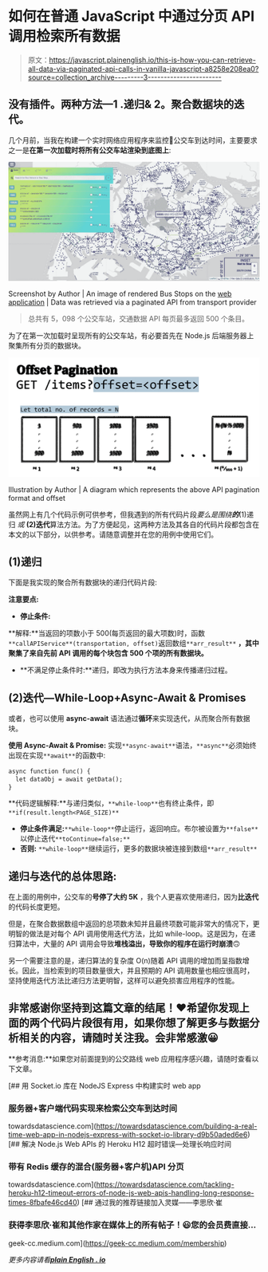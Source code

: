 # 如何在普通 JavaScript 中通过分页 API 调用检索所有数据

> 原文：<https://javascript.plainenglish.io/this-is-how-you-can-retrieve-all-data-via-paginated-api-calls-in-vanilla-javascript-a8258e208ea0?source=collection_archive---------3----------------------->

## 没有插件。两种方法—1 .递归& 2。聚合数据块的迭代。

几个月前，当我在构建一个实时网络应用程序来监控🚌公交车到达时间，主要要求之一是**在第一次加载时将所有公交车站渲染到底图上**:

![](img/d4e72919fd026752a0152266b664c637.png)

Screenshot by Author | An image of rendered Bus Stops on the [web application](https://sg-transportation.herokuapp.com/) | Data was retrieved via a paginated API from transport provider

> 总共有 5，098 个公交车站，交通数据 API 每页最多返回 500 个条目。

为了在第一次加载时呈现所有的公交车站，有必要首先在 Node.js 后端服务器上聚集所有分页的数据块。

![](img/c28f5e0b5a96d698c4931cb3a98c103a.png)

Illustration by Author | A diagram which represents the above API pagination format and offset

虽然网上有几个代码示例可供参考，但我遇到的所有代码片段*要么是围绕**的***(1)递归 *或* **(2)迭代**算法方法。为了方便起见，这两种方法及其各自的代码片段都包含在本文的以下部分，以供参考。请随意调整并在您的用例中使用它们。

## (1)递归

下面是我实现的聚合所有数据块的递归代码片段:

**注意要点:**

*   **停止条件:**

**解释:**当返回的项数小于 500(每页返回的最大项数)时，函数`**callAPIService**(transportation, offset)`返回数组`**arr_result**` **，其中聚集了来自先前 API 调用的每个块包含 500 个项的所有数据块。**

*   **不满足停止条件时:**递归，即改为执行方法本身来传播递归过程。

## (2)迭代—While-Loop+Async-Await & Promises

或者，也可以使用 **async-await** 语法通过**循环**来实现迭代，从而聚合所有数据块。

**使用 Async-Await & Promise:** 实现`**async-await**`语法，`**async**`必须始终出现在实现`**await**`的函数中:

```
async function func() {
  let dataObj = await getData();
}
```

**代码逻辑解释:**与递归类似，`**while-loop**`也有终止条件，即`**if(result.length<PAGE_SIZE)**`

*   **停止条件满足:**`**while-loop**`停止运行，返回响应。布尔被设置为`**false**`以停止迭代`**toContinue=false;**`
*   **否则:** `**while-loop**`继续运行，更多的数据块被连接到数组`**arr_result**`

## 递归与迭代的总体思路:

在上面的用例中，公交车的**号停了大约 5K** ，我个人更喜欢使用递归，因为**比迭代**的代码长度更短。

但是，在聚合数据数组中返回的总项数未知并且最终项数可能非常大的情况下，更明智的做法是对每个 API 调用使用迭代方法，比如 while-loop。这是因为，在递归算法中，大量的 API 调用会导致**堆栈溢出，导致你的程序在运行时崩溃**🙃

另一个需要注意的是，递归算法的复杂度 O(n)随着 API 调用的增加而呈指数增长。因此，当检索到的项目数量很大，并且预期的 API 调用数量也相应很高时，坚持使用迭代方法比递归方法更明智，这样可以避免损害应用程序的性能。

## 非常感谢你坚持到这篇文章的结尾！❤希望你发现上面的两个代码片段很有用，如果你想了解更多与数据分析相关的内容，请随时关注我。会非常感激😀

**参考消息:**如果您对前面提到的公交路线 web 应用程序感兴趣，请随时查看以下文章。

[](https://towardsdatascience.com/building-a-real-time-web-app-in-nodejs-express-with-socket-io-library-d9b50aded6e6) [## 用 Socket.io 库在 NodeJS Express 中构建实时 web app

### 服务器+客户端代码实现来检索公交车到达时间

towardsdatascience.com](https://towardsdatascience.com/building-a-real-time-web-app-in-nodejs-express-with-socket-io-library-d9b50aded6e6) [](https://towardsdatascience.com/tackling-heroku-h12-timeout-errors-of-node-js-web-apis-handling-long-response-times-8fbafe46cd40) [## 解决 Node.js Web APIs 的 Heroku H12 超时错误—处理长响应时间

### 带有 Redis 缓存的混合(服务器+客户机)API 分页

towardsdatascience.com](https://towardsdatascience.com/tackling-heroku-h12-timeout-errors-of-node-js-web-apis-handling-long-response-times-8fbafe46cd40) [](https://geek-cc.medium.com/membership) [## 通过我的推荐链接加入灵媒——李思欣·崔

### 获得李思欣·崔和其他作家在媒体上的所有帖子！😃您的会员费直接…

geek-cc.medium.com](https://geek-cc.medium.com/membership) 

*更多内容请看*[***plain English . io***](http://plainenglish.io/)